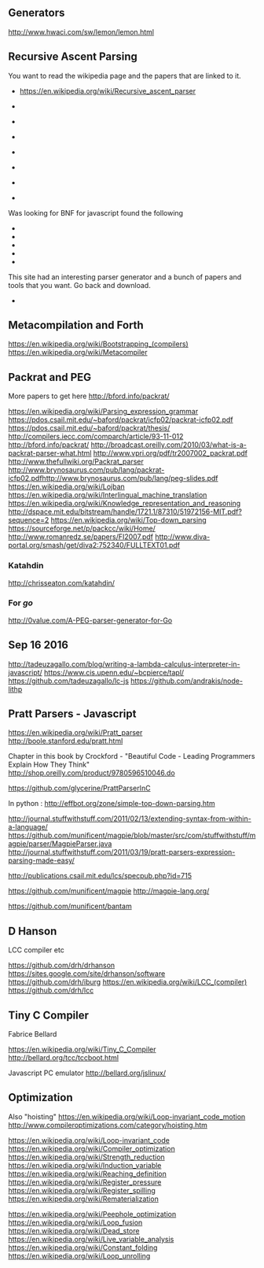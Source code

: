 
<!--
-->

Generators
----------

http://www.hwaci.com/sw/lemon/lemon.html

Recursive Ascent Parsing
------------------------

You want to read the wikipedia page and the papers that are linked to it.

 * https://en.wikipedia.org/wiki/Recursive_ascent_parser


 * []( http://eli-project.sourceforge.net/ )
 * []( http://sourceforge.net/projects/eli-project/files/Eli/ )
 * []( https://en.wikipedia.org/wiki/Compiler-compiler )
 * []( https://en.wikipedia.org/wiki/Parsing_expression_grammar#Implementing_parsers_from_parsing_expression_grammars )
 * []( http://sourceforge.net/projects/packcc/files/ )
 * []( http://sourceforge.net/projects/packcc/files/packcc-1.2.0/ )
 * []( http://sourceforge.net/projects/packcc/files/packcc-1.0.0/ )

Was looking for BNF for javascript found the following

 * []( https://github.com/navstev0/nodebnf )
 * []( http://stackoverflow.com/questions/1786565/ebnf-for-ecmascript )
 * []( http://stackoverflow.com/questions/334479/repository-of-bnf-grammars/334539#334539 )
 * []( http://slebok.github.io/zoo/index.html )
 * []( http://savage.net.au/SQL/index.html )

This site had an interesting parser generator and a bunch of papers and
tools that you want.  Go back and download.

 * []( http://savage.net.au/Marpa.html )

Metacompilation and Forth
-------------------------

https://en.wikipedia.org/wiki/Bootstrapping_(compilers)
https://en.wikipedia.org/wiki/Metacompiler


Packrat and PEG
---------------

More papers to get here http://bford.info/packrat/

https://en.wikipedia.org/wiki/Parsing_expression_grammar
https://pdos.csail.mit.edu/~baford/packrat/icfp02/packrat-icfp02.pdf
https://pdos.csail.mit.edu/~baford/packrat/thesis/
http://compilers.iecc.com/comparch/article/93-11-012
http://bford.info/packrat/
http://broadcast.oreilly.com/2010/03/what-is-a-packrat-parser-what.html
http://www.vpri.org/pdf/tr2007002_packrat.pdf
http://www.thefullwiki.org/Packrat_parser
http://www.brynosaurus.com/pub/lang/packrat-icfp02.pdfhttp://www.brynosaurus.com/pub/lang/peg-slides.pdf
https://en.wikipedia.org/wiki/Lojban
https://en.wikipedia.org/wiki/Interlingual_machine_translation
https://en.wikipedia.org/wiki/Knowledge_representation_and_reasoning
http://dspace.mit.edu/bitstream/handle/1721.1/87310/51972156-MIT.pdf?sequence=2
https://en.wikipedia.org/wiki/Top-down_parsing
https://sourceforge.net/p/packcc/wiki/Home/
http://www.romanredz.se/papers/FI2007.pdf
http://www.diva-portal.org/smash/get/diva2:752340/FULLTEXT01.pdf

### Katahdin

http://chrisseaton.com/katahdin/

### For *go*

http://0value.com/A-PEG-parser-generator-for-Go

Sep 16 2016
------------

http://tadeuzagallo.com/blog/writing-a-lambda-calculus-interpreter-in-javascript/
https://www.cis.upenn.edu/~bcpierce/tapl/
https://github.com/tadeuzagallo/lc-js
https://github.com/andrakis/node-lithp

Pratt Parsers - Javascript
---------------------------

https://en.wikipedia.org/wiki/Pratt_parser
http://boole.stanford.edu/pratt.html

Chapter in this book by Crockford - 
"Beautiful Code - Leading Programmers Explain How They Think"
<http://shop.oreilly.com/product/9780596510046.do>

https://github.com/glycerine/PrattParserInC

In python : <http://effbot.org/zone/simple-top-down-parsing.htm>

http://journal.stuffwithstuff.com/2011/02/13/extending-syntax-from-within-a-language/
https://github.com/munificent/magpie/blob/master/src/com/stuffwithstuff/magpie/parser/MagpieParser.java
http://journal.stuffwithstuff.com/2011/03/19/pratt-parsers-expression-parsing-made-easy/

http://publications.csail.mit.edu/lcs/specpub.php?id=715

https://github.com/munificent/magpie
http://magpie-lang.org/

https://github.com/munificent/bantam

D Hanson
--------

LCC compiler etc

https://github.com/drh/drhanson
https://sites.google.com/site/drhanson/software
https://github.com/drh/iburg
https://en.wikipedia.org/wiki/LCC_(compiler)
https://github.com/drh/lcc

Tiny C Compiler
---------------

Fabrice Bellard

https://en.wikipedia.org/wiki/Tiny_C_Compiler
http://bellard.org/tcc/tccboot.html

Javascript PC emulator
http://bellard.org/jslinux/

Optimization
------------

Also "hoisting"
https://en.wikipedia.org/wiki/Loop-invariant_code_motion
http://www.compileroptimizations.com/category/hoisting.htm

https://en.wikipedia.org/wiki/Loop-invariant_code
https://en.wikipedia.org/wiki/Compiler_optimization
https://en.wikipedia.org/wiki/Strength_reduction
https://en.wikipedia.org/wiki/Induction_variable
https://en.wikipedia.org/wiki/Reaching_definition
https://en.wikipedia.org/wiki/Register_pressure
https://en.wikipedia.org/wiki/Register_spilling
https://en.wikipedia.org/wiki/Rematerialization

https://en.wikipedia.org/wiki/Peephole_optimization
https://en.wikipedia.org/wiki/Loop_fusion
https://en.wikipedia.org/wiki/Dead_store
https://en.wikipedia.org/wiki/Live_variable_analysis
https://en.wikipedia.org/wiki/Constant_folding
https://en.wikipedia.org/wiki/Loop_unrolling

<!-- vim: set autoindent expandtab sw=4 syntax=markdown: -->
